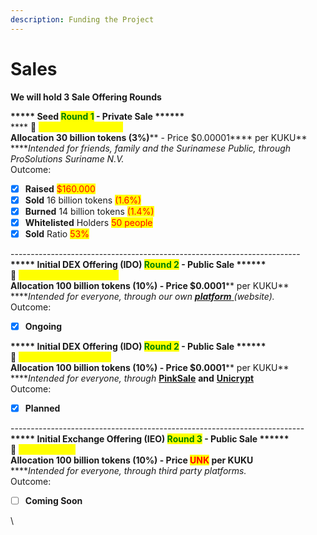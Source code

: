 ```yaml
---
description: Funding the Project
---
```


# Sales

**We will hold 3 Sale Offering Rounds**

**\*\*\*\*\* Seed **<mark style="color:green;">**Round 1**</mark>** - Private Sale \*\*\*\*\*\***\
&#x20;**** :date: <mark style="color:yellow;">**DEC 1 - DEC 15 2021**</mark>\
**Allocation 30 billion tokens **<mark style="color:red;">**(3%)**</mark>** - Price **<mark style="color:red;">**$0.00001**</mark>** per KUKU** \
****_Intended for friends, family and the Surinamese Public, through ProSolutions Suriname N.V._\
Outcome:

* [x] **Raised** <mark style="color:red;">$160.000</mark>
* [x] **Sold** 16 billion tokens <mark style="color:red;">(1.6%)</mark>
* [x] **Burned** 14 billion tokens <mark style="color:red;">(1.4%)</mark>
* [x] **Whitelisted** Holders <mark style="color:red;">50 people</mark>
* [x] **Sold** Ratio <mark style="color:red;">53%</mark>

\------------------------------------------------------------------------\
**\*\*\*\*\* Initial DEX Offering (IDO) **<mark style="color:green;">**Round 2**</mark>** - Public Sale \*\*\*\*\*\***\
****:date: <mark style="color:yellow;">**FEB 22 - APRIL 22 2022**</mark>\
**Allocation 100 billion tokens **<mark style="color:red;">**(10%)**</mark>** - Price **<mark style="color:red;">**$0.0001**</mark>** per KUKU** \
****_Intended for everyone, through our own_ [_**platform**_ ](https://ido.pankuku.net)_(website)._\
Outcome:

* [x] **Ongoing**

**\*\*\*\*\* Initial DEX Offering (IDO) **<mark style="color:green;">**Round 2**</mark>** - Public Sale \*\*\*\*\*\***\
****:date: <mark style="color:yellow;">**MAY 8 - MAY 15 2022**</mark>\
**Allocation 100 billion tokens **<mark style="color:red;">**(10%)**</mark>** - Price **<mark style="color:red;">**$0.0001**</mark>** per KUKU** \
****_Intended for everyone, through_ [**PinkSale**](https://www.pinksale.finance/#/launchpads?chain=BSC) **and** [**Unicrypt**](https://app.unicrypt.network)\
Outcome:

* [x] **Planned**

\-------------------------------------------------------------------------\
**\*\*\*\*\* Initial Exchange Offering (IEO) **<mark style="color:green;">**Round 3**</mark>** - Public Sale \*\*\*\*\*\***\
****:date: <mark style="color:yellow;">**Coming Soon**</mark>\
**Allocation 100 billion tokens **<mark style="color:red;">**(10%)**</mark>** - Price **<mark style="color:red;">**UNK**</mark>** per KUKU** \
****_Intended for everyone, through third party platforms._\
Outcome:

* [ ] **Coming Soon**

\
